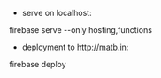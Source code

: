* serve on localhost:

firebase serve --only hosting,functions

* deployment to http://matb.in:

firebase deploy
